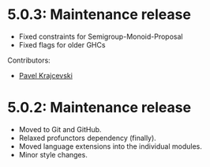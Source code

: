 # 5.0.3: Maintenance release

  * Fixed constraints for Semigroup-Monoid-Proposal
  * Fixed flags for older GHCs

Contributors:

  * [Pavel Krajcevski](https://github.com/Mokosha)

# 5.0.2: Maintenance release

  * Moved to Git and GitHub.
  * Relaxed profunctors dependency (finally).
  * Moved language extensions into the individual modules.
  * Minor style changes.
